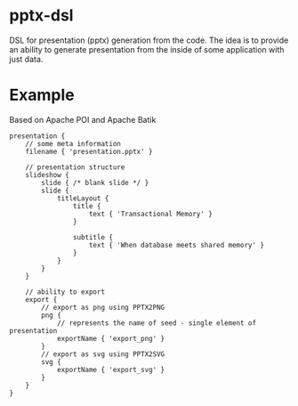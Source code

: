 # pptx-dsl
DSL for presentation (pptx) generation from the code.
The idea is to provide an ability to generate presentation from the inside of some application with just data.

# Example

Based on Apache POI and Apache Batik

```
presentation {
    // some meta information
    filename { 'presentation.pptx' }

    // presentation structure
    slideshow {
        slide { /* blank slide */ }
        slide {
            titleLayout {
                title {
                    text { 'Transactional Memory' }
                }
                
                subtitle {
                    text { 'When database meets shared memory' }
                }
            }
        }
    }
    
    // ability to export
    export {
        // export as png using PPTX2PNG
        png {
            // represents the name of seed - single element of presentation
            exportName { 'export_png' }
        }
        // export as svg using PPTX2SVG
        svg {
            exportName { 'export_svg' }
        }
    }    
}
```
